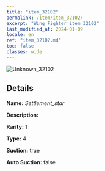 ```yaml
---
title: "item_32102"
permalink: /item/item_32102/
excerpt: "Wing Fighter item_32102"
last_modified_at: 2024-01-09
locale: en
ref: "item_32102.md"
toc: false
classes: wide
---
```



 ![Unknown_32102](/images/item/Settlement_star_p.png)



## Details

 **Name:** *Settlement_star* 

 **Description:** 

 **Rarity:** 1 

 **Type:** 4 

 **Suction:** true 

 **Auto Suction:** false 



